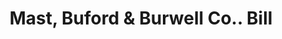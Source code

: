---
doi: 10.7916/D8FR17M0
date_other: '1893'
date_other_textual: '1893'
form: printed ephemera
genre:
- Invoices
name:
- Mast, Buford & Burwell Co.
object_in_context_url: https://biggert.cul.columbia.edu/items/view/ave_biggert_00677
subject_hierarchical_geographic:
- St. Paul, Minnesota, United States
subject_name:
- Mast, Buford & Burwell Co.
title: Mast, Buford & Burwell Co.. Bill
sort_title: Mast, Buford & Burwell Co.. Bill
call_number: ave_biggert_00677
coordinates:
- 44.94416666666666,-93.0936111111111
pid: ave_biggert_00677
identifiers: ave_biggert_00677
thumbnail: https://derivativo-3.library.columbia.edu/iiif/2/ldpd:345696/full/!256,256/0/native.jpg
permalink: "/items/ave_biggert_00677/"
layout: iiif-image-page
---